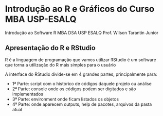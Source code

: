 # Introdução ao R e Gráficos do Curso MBA USP-ESALQ

Introdução ao Software R
MBA DSA USP ESALQ
Prof. Wilson Tarantin Junior

## Apresentação do R e RStudio

R é a linguagem de programação que vamos utilizar
RStudio é um software que torna a utilização do R mais simples para o usuário

A interface do RStudio divide-se em 4 grandes partes, principalmente para:

* 1ª Parte: script com o histórico de códigos daquele projeto ou análise
* 2ª Parte: console onde os códigos podem ser digitados e são implementados
* 3ª Parte: environment onde ficam listados os objetos
* 4ª Parte: onde aparecem outputs, help de pacotes, arquivos da pasta atual
